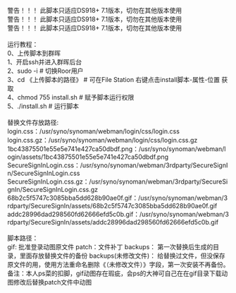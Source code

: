 警告！！！ 此脚本只适应DS918+ 7.1版本，切勿在其他版本使用 <br>
警告！！！ 此脚本只适应DS918+ 7.1版本，切勿在其他版本使用 <br>
警告！！！ 此脚本只适应DS918+ 7.1版本，切勿在其他版本使用 <br>
<br>
运行教程：<br>
    0、上传脚本到群晖 <br>
    1、开启ssh并进入群晖后台 <br>
    2、sudo -i  # 切换Roor用户 <br>
    3、cd 《上传脚本的路径》 # 可在File Station 右键点击install脚本-属性-位置 获取 <br>
    4、chmod 755 install.sh # 赋予脚本运行权限 <br>
    5、./install.sh # 运行脚本 <br>
<br>
替换文件存放路径: <br>
    login.css：/usr/syno/synoman/webman/login/css/login.css <br>
    login.css.gz：/usr/syno/synoman/webman/login/css/login.css.gz <br>
    1bc43875501e55e5e741e427ca50dbdf.png：/usr/syno/synoman/webman/login/assets/1bc43875501e55e5e741e427ca50dbdf.png <br>
    SecureSignInLogin.css：/usr/syno/synoman/webman/3rdparty/SecureSignIn/SecureSignInLogin.css <br>
    SecureSignInLogin.css.gz：/usr/syno/synoman/webman/3rdparty/SecureSignIn/SecureSignInLogin.css.gz <br>
    68b2c5f5747c3085bba5dd628b90ae0f.gif：/usr/syno/synoman/webman/3rdparty/SecureSignIn/assets/68b2c5f5747c3085bba5dd628b90ae0f.gif  <br>
    addc28996dad298560fd62666efd5c0b.gif：/usr/syno/synoman/webman/3rdparty/SecureSignIn/assets/addc28996dad298560fd62666efd5c0b.gif <br>
<br>
脚本路径：<br>
    gif: 批准登录动图原文件
    patch：文件补丁
    backups： 第一次替换后生成的目录，里面存放替换文件的备份
    backups(未修改文件)： 给替换过文件，但没保存原文件的用，使用方法重命名删除《（未修改文件）》字段，第一次安装不再备份。
<br>
备注：本人ps菜的扣脚，gif动图存在瑕疵，会ps的大神可自己在在gif目录下载动图修改后替换patch文件中动图